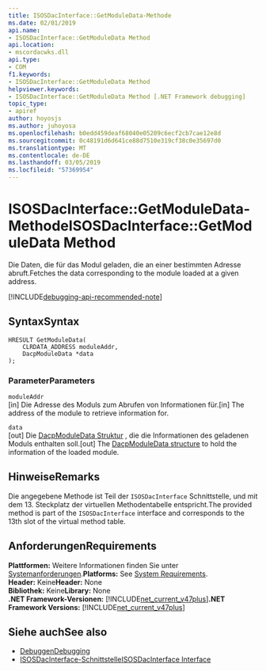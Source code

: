 ```yaml
---
title: ISOSDacInterface::GetModuleData-Methode
ms.date: 02/01/2019
api.name:
- ISOSDacInterface::GetModuleData Method
api.location:
- mscordacwks.dll
api.type:
- COM
f1.keywords:
- ISOSDacInterface::GetModuleData Method
helpviewer.keywords:
- ISOSDacInterface::GetModuleData Method [.NET Framework debugging]
topic_type:
- apiref
author: hoyosjs
ms.author: juhoyosa
ms.openlocfilehash: b0edd459deaf68040e05209c6ecf2cb7cae12e8d
ms.sourcegitcommit: 0c48191d6d641ce88d7510e319cf38c0e35697d0
ms.translationtype: MT
ms.contentlocale: de-DE
ms.lasthandoff: 03/05/2019
ms.locfileid: "57369954"
---
```

# <a name="isosdacinterfacegetmoduledata-method"></a><span data-ttu-id="f556f-102">ISOSDacInterface::GetModuleData-Methode</span><span class="sxs-lookup"><span data-stu-id="f556f-102">ISOSDacInterface::GetModuleData Method</span></span>

<span data-ttu-id="f556f-103">Die Daten, die für das Modul geladen, die an einer bestimmten Adresse abruft.</span><span class="sxs-lookup"><span data-stu-id="f556f-103">Fetches the data corresponding to the module loaded at a given address.</span></span>

[!INCLUDE[debugging-api-recommended-note](../../../../includes/debugging-api-recommended-note.md)]

## <a name="syntax"></a><span data-ttu-id="f556f-104">Syntax</span><span class="sxs-lookup"><span data-stu-id="f556f-104">Syntax</span></span>

```
HRESULT GetModuleData(
    CLRDATA_ADDRESS moduleAddr,
    DacpModuleData *data
);
```

### <a name="parameters"></a><span data-ttu-id="f556f-105">Parameter</span><span class="sxs-lookup"><span data-stu-id="f556f-105">Parameters</span></span>

`moduleAddr`\
<span data-ttu-id="f556f-106">[in] Die Adresse des Moduls zum Abrufen von Informationen für.</span><span class="sxs-lookup"><span data-stu-id="f556f-106">[in] The address of the module to retrieve information for.</span></span>

`data`\
<span data-ttu-id="f556f-107">[out] Die [DacpModuleData Struktur](dacpmoduledata-structure.md) , die die Informationen des geladenen Moduls enthalten soll.</span><span class="sxs-lookup"><span data-stu-id="f556f-107">[out] The [DacpModuleData structure](dacpmoduledata-structure.md) to hold the information of the loaded module.</span></span>


## <a name="remarks"></a><span data-ttu-id="f556f-108">Hinweise</span><span class="sxs-lookup"><span data-stu-id="f556f-108">Remarks</span></span>

<span data-ttu-id="f556f-109">Die angegebene Methode ist Teil der `ISOSDacInterface` Schnittstelle, und mit dem 13. Steckplatz der virtuellen Methodentabelle entspricht.</span><span class="sxs-lookup"><span data-stu-id="f556f-109">The provided method is part of the `ISOSDacInterface` interface and corresponds to the 13th slot of the virtual method table.</span></span>

## <a name="requirements"></a><span data-ttu-id="f556f-110">Anforderungen</span><span class="sxs-lookup"><span data-stu-id="f556f-110">Requirements</span></span>

<span data-ttu-id="f556f-111">**Plattformen:** Weitere Informationen finden Sie unter [Systemanforderungen](../../../../docs/framework/get-started/system-requirements.md).</span><span class="sxs-lookup"><span data-stu-id="f556f-111">**Platforms:** See [System Requirements](../../../../docs/framework/get-started/system-requirements.md).</span></span>  
<span data-ttu-id="f556f-112">**Header:** Keine</span><span class="sxs-lookup"><span data-stu-id="f556f-112">**Header:** None</span></span>  
<span data-ttu-id="f556f-113">**Bibliothek:** Keine</span><span class="sxs-lookup"><span data-stu-id="f556f-113">**Library:** None</span></span>  
<span data-ttu-id="f556f-114">**.NET Framework-Versionen:** [!INCLUDE[net_current_v47plus](../../../../includes/net-current-v47plus.md)]</span><span class="sxs-lookup"><span data-stu-id="f556f-114">**.NET Framework Versions:** [!INCLUDE[net_current_v47plus](../../../../includes/net-current-v47plus.md)]</span></span>  

## <a name="see-also"></a><span data-ttu-id="f556f-115">Siehe auch</span><span class="sxs-lookup"><span data-stu-id="f556f-115">See also</span></span>

- [<span data-ttu-id="f556f-116">Debuggen</span><span class="sxs-lookup"><span data-stu-id="f556f-116">Debugging</span></span>](index.md)
- [<span data-ttu-id="f556f-117">ISOSDacInterface-Schnittstelle</span><span class="sxs-lookup"><span data-stu-id="f556f-117">ISOSDacInterface Interface</span></span>](isosdacinterface-interface.md)